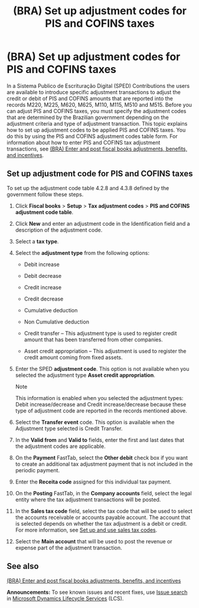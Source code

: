 ﻿---
title: (BRA) Set up adjustment codes for PIS and COFINS taxes
TOCTitle: (BRA) Set up adjustment codes for PIS and COFINS taxes
ms:assetid: 9f5fa725-dd22-4b08-a3ce-abc5a6aa97b1
ms:mtpsurl: https://technet.microsoft.com/en-us/library/Mt267601(v=AX.60)
ms:contentKeyID: 66250921
ms.date: 07/07/2015
mtps_version: v=AX.60
---

# (BRA) Set up adjustment codes for PIS and COFINS taxes 


In a Sistema Publico de Escrituração Digital (SPED) Contributions the users are available to introduce specific adjustment transactions to adjust the credit or debit of PIS and COFINS amounts that are reported into the records M220, M225, M620, M625, M110, M115, M510 and M515. Before you can adjust PIS and COFINS taxes, you must specify the adjustment codes that are determined by the Brazilian government depending on the adjustment criteria and type of adjustment transaction. This topic explains how to set up adjustment codes to be applied PIS and COFINS taxes. You do this by using the PIS and COFINS adjustment codes table form. For information about how to enter PIS and COFINS tax adjustment transactions, see [(BRA) Enter and post fiscal books adjustments, benefits, and incentives](bra-enter-and-post-fiscal-books-adjustments-benefits-and-incentives.md).

## Set up adjustment code for PIS and COFINS taxes

To set up the adjustment code table 4.2.8 and 4.3.8 defined by the government follow these steps.

1.  Click **Fiscal books** \> **Setup** \> **Tax adjustment codes** \> **PIS and COFINS adjustment code table**.

2.  Click **New** and enter an adjustment code in the Identification field and a description of the adjustment code.

3.  Select a **tax type**.

4.  Select the **adjustment type** from the following options:
    
      - Debit increase
    
      - Debit decrease
    
      - Credit increase
    
      - Credit decrease
    
      - Cumulative deduction
    
      - Non Cumulative deduction
    
      - Credit transfer – This adjustment type is used to register credit amount that has been transferred from other companies.
    
      - Asset credit appropriation – This adjustment is used to register the credit amount coming from fixed assets.

5.  Enter the SPED **adjustment code**. This option is not available when you selected the adjustment type **Asset credit appropriation**.
    

    > [!NOTE]
    > <P>This information is enabled when you selected the adjustment types: Debit increase/decrease and Credit increase/decrease because these type of adjustment code are reported in the records mentioned above.</P>



6.  Select the **Transfer event** code. This option is available when the Adjustment type selected is Credit Transfer.

7.  In the **Valid from** and **Valid to** fields, enter the first and last dates that the adjustment codes are applicable.

8.  On the **Payment** FastTab, select the **Other debit** check box if you want to create an additional tax adjustment payment that is not included in the periodic payment.

9.  Enter the **Receita code** assigned for this individual tax payment.

10. On the **Posting** FastTab, in the **Company accounts** field, select the legal entity where the tax adjustment transactions will be posted.

11. In the **Sales tax code** field, select the tax code that will be used to select the accounts receivable or accounts payable account. The account that is selected depends on whether the tax adjustment is a debit or credit. For more information, see [Set up and use sales tax codes](set-up-and-use-sales-tax-codes.md).

12. Select the **Main account** that will be used to post the revenue or expense part of the adjustment transaction.

## See also

[(BRA) Enter and post fiscal books adjustments, benefits, and incentives](bra-enter-and-post-fiscal-books-adjustments-benefits-and-incentives.md)

  
**Announcements:** To see known issues and recent fixes, use [Issue search](http://go.microsoft.com/fwlink/?linkid=389258) in [Microsoft Dynamics Lifecycle Services](http://go.microsoft.com/fwlink/?linkid=306505) (LCS).

